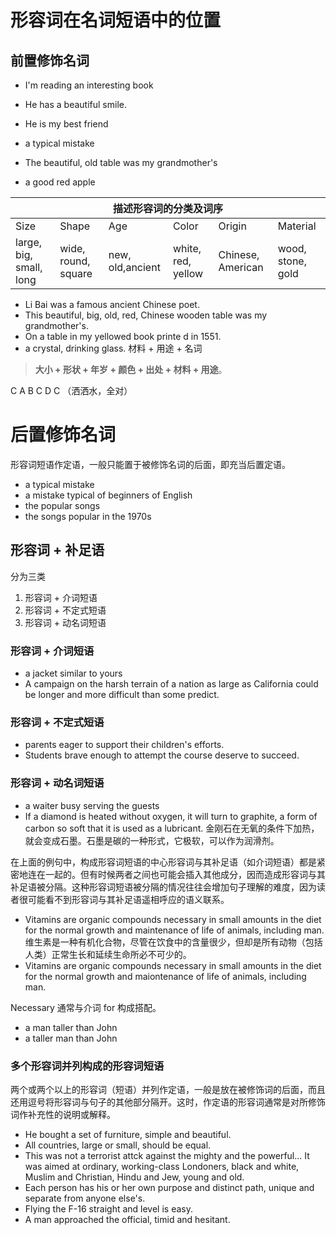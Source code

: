 # 形容词在名词短语中的位置

## 前置修饰名词

- I'm reading an interesting book
- He has a beautiful smile.
- He is my best friend
- a typical mistake



- The beautiful, old table was my grandmother's
- a good red apple



<table>
    <thead>
        <tr>
            <th colspan="6" align="center">
                描述形容词的分类及词序
            </th>
        </tr>
    </thead>
    <tbody>
        <tr>
            <td>
                Size
            </td>
            <td>
                Shape
            </td>
            <td>
                Age
            </td>
            <td>
                Color
            </td>
            <td>
                Origin
            </td>
            <td>
                Material
            </td>
        </tr>
        <tr>
            <td>
                large, big, small, long
            </td>
            <td>
                wide, round, square
            </td>
            <td>
                new, old,ancient
            </td>
            <td>
                white, red, yellow
            </td>
            <td>
                Chinese, American
            </td>
            <td>
                wood, stone, gold
            </td>
        </tr>
    </tbody>
</table>

- Li Bai was a famous ancient Chinese poet.
- This beautiful, big, old, red, Chinese wooden table was my grandmother's.
- On a table in my yellowed book printe d in 1551.
- a crystal, drinking glass. 材料 + 用途 + 名词

> **大小 + 形状 + 年岁 + 颜色 + 出处 + 材料 + 用途**。

C A B C D C （洒洒水，全对）

# 后置修饰名词 

形容词短语作定语，一般只能置于被修饰名词的后面，即充当后置定语。

- a typical mistake
- a mistake typical of beginners of English
- the popular songs
- the songs popular in the 1970s

## 形容词 + 补足语

分为三类

1. 形容词 + 介词短语
2. 形容词 + 不定式短语
3. 形容词 + 动名词短语

### 形容词 + 介词短语

- a jacket similar to yours
- A campaign on the harsh terrain of a nation as large as California could be longer and more difficult than some predict.

### 形容词 + 不定式短语

- parents eager to support their children's efforts.
- Students brave enough to attempt the course deserve to succeed.

### 形容词 + 动名词短语

- a waiter busy serving the guests
- If a diamond is heated without oxygen, it will turn to graphite, a form of carbon so soft that it is used as a lubricant. 金刚石在无氧的条件下加热，就会变成石墨。石墨是碳的一种形式，它极软，可以作为润滑剂。

在上面的例句中，构成形容词短语的中心形容词与其补足语（如介词短语）都是紧密地连在一起的。但有时候两者之间也可能会插入其他成分，因而造成形容词与其补足语被分隔。这种形容词短语被分隔的情况往往会增加句子理解的难度，因为读者很可能看不到形容词与其补足语遥相呼应的语义联系。

- Vitamins are organic compounds necessary in small amounts in the diet for the normal growth and maintenance of life of animals, including man. 维生素是一种有机化合物，尽管在饮食中的含量很少，但却是所有动物（包括人类）正常生长和延续生命所必不可少的。
- Vitamins are organic compounds necessary in small amounts in the diet for the normal growth and maiontenance of life of animals, including man. 

Necessary 通常与介词 for 构成搭配。

- a man taller than John
- a taller man than John

### 多个形容词并列构成的形容词短语

两个或两个以上的形容词（短语）并列作定语，一般是放在被修饰词的后面，而且还用逗号将形容词与句子的其他部分隔开。这时，作定语的形容词通常是对所修饰词作补充性的说明或解释。

- He bought a set of furniture, simple and beautiful.
- All countries, large or small, should be equal.
- This was not a terrorist attck against the mighty and the powerful... It was aimed at ordinary, working-class Londoners, black and white, Muslim and Christian, Hindu and Jew, young and old.
- Each person has his or her own purpose and distinct path, unique and separate from anyone else's.
- Flying the F-16 straight and level is easy.
- A man approached the official, timid and hesitant.




